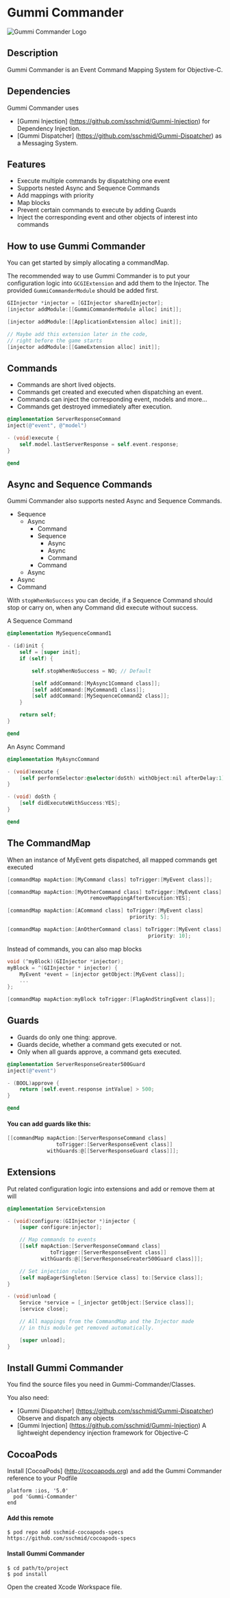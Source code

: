 # Gummi Commander
![Gummi Commander Logo](http://sschmid.com/Libs/Gummi-Commander/Gummi-Commander-128.png)

## Description
Gummi Commander is an Event Command Mapping System for Objective-C.

## Dependencies
Gummi Commander uses
* [Gummi Injection] (https://github.com/sschmid/Gummi-Injection) for Dependency Injection.
* [Gummi Dispatcher] (https://github.com/sschmid/Gummi-Dispatcher) as a Messaging System.

## Features
* Execute multiple commands by dispatching one event
* Supports nested Async and Sequence Commands
* Add mappings with priority
* Map blocks
* Prevent certain commands to execute by adding Guards
* Inject the corresponding event and other objects of interest into commands

## How to use Gummi Commander
You can get started by simply allocating a commandMap.

The recommended way to use Gummi Commander is to put your configuration logic into `GCGIExtension` and add them to the Injector.
The provided `GummiCommanderModule` should be added first.

```objective-c
GIInjector *injector = [GIInjector sharedInjector];
[injector addModule:[[GummiCommanderModule alloc] init]];

[injector addModule:[[ApplicationExtension alloc] init]];

// Maybe add this extension later in the code,
// right before the game starts
[injector addModule:[[GameExtension alloc] init]];
```

## Commands
* Commands are short lived objects.
* Commands get created and executed when dispatching an event.
* Commands can inject the corresponding event, models and more...
* Commands get destroyed immediately after execution.

```objective-c
@implementation ServerResponseCommand
inject(@"event", @"model")

- (void)execute {
    self.model.lastServerResponse = self.event.response;
}

@end
```

## Async and Sequence Commands

Gummi Commander also supports nested Async and Sequence Commands.

* Sequence
  * Async
    * Command
    * Sequence
      * Async
      * Async
      * Command
    * Command
  * Async
* Async
* Command


With `stopWhenNoSuccess` you can decide, if a Sequence Command should stop or carry on, when any Command did execute without success.

A Sequence Command

```objective-c
@implementation MySequenceCommand1

- (id)init {
    self = [super init];
    if (self) {

        self.stopWhenNoSuccess = NO; // Default

        [self addCommand:[MyAsync1Command class]];
        [self addCommand:[MyCommand1 class]];
        [self addCommand:[MySequenceCommand2 class]];
    }

    return self;
}

@end
```

An Async Command

```objective-c
@implementation MyAsyncCommand

- (void)execute {
    [self performSelector:@selector(doSth) withObject:nil afterDelay:1];
}

- (void) doSth {
    [self didExecuteWithSuccess:YES];
}

@end
```

## The CommandMap
When an instance of MyEvent gets dispatched, all mapped commands get executed

```objective-c
[commandMap mapAction:[MyCommand class] toTrigger:[MyEvent class]];

[commandMap mapAction:[MyOtherCommand class] toTrigger:[MyEvent class]
                           removeMappingAfterExecution:YES];

[commandMap mapAction:[ACommand class] toTrigger:[MyEvent class]
                                        priority: 5];

[commandMap mapAction:[AnOtherCommand class] toTrigger:[MyEvent class]
                                              priority: 10];
```

Instead of commands, you can also map blocks

```objective-c
void (^myBlock)(GIInjector *injector);
myBlock = ^(GIInjector * injector) {
    MyEvent *event = [injector getObject:[MyEvent class]];
    ...
};

[commandMap mapAction:myBlock toTrigger:[FlagAndStringEvent class]];
```

## Guards
* Guards do only one thing: approve.
* Guards decide, whether a command gets executed or not.
* Only when all guards approve, a command gets executed.

```objective-c
@implementation ServerResponseGreater500Guard
inject(@"event")

- (BOOL)approve {
    return [self.event.response intValue] > 500;
}

@end
```

#### You can add guards like this:

```objective-c
[[commandMap mapAction:[ServerResponseCommand class]
                toTrigger:[ServerResponseEvent class]]
             withGuards:@[[ServerResponseGuard class]]];
```

## Extensions
Put related configuration logic into extensions and add or remove them at will

```objective-c
@implementation ServiceExtension

- (void)configure:(GIInjector *)injector {
    [super configure:injector];

    // Map commands to events
    [[self mapAction:[ServerResponseCommand class]
              toTrigger:[ServerResponseEvent class]]
           withGuards:@[[ServerResponseGreater500Guard class]]];

    // Set injection rules
    [self mapEagerSingleton:[Service class] to:[Service class]];
}

- (void)unload {
    Service *service = [_injector getObject:[Service class]];
    [service close];

    // All mappings from the CommandMap and the Injector made
    // in this module get removed automatically.

    [super unload];
}
```

## Install Gummi Commander
You find the source files you need in Gummi-Commander/Classes.

You also need:
* [Gummi Dispatcher] (https://github.com/sschmid/Gummi-Dispatcher) Observe and dispatch any objects
* [Gummi Injection] (https://github.com/sschmid/Gummi-Injection) A lightweight dependency injection framework for Objective-C

## CocoaPods
Install [CocoaPods] (http://cocoapods.org) and add the Gummi Commander reference to your Podfile

```
platform :ios, '5.0'
  pod 'Gummi-Commander'
end
```

#### Add this remote

```
$ pod repo add sschmid-cocoapods-specs https://github.com/sschmid/cocoapods-specs
```

#### Install Gummi Commander

```
$ cd path/to/project
$ pod install
```
Open the created Xcode Workspace file.